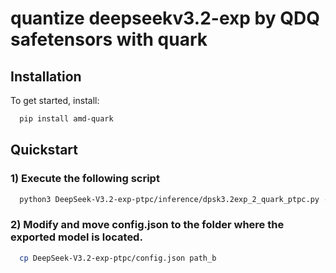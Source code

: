# quantize deepseekv3.2-exp by QDQ safetensors with quark

## Installation

To get started, install:

```bash
  pip install amd-quark
```

## Quickstart

### 1) Execute the following script

```bash
  python3 DeepSeek-V3.2-exp-ptpc/inference/dpsk3.2exp_2_quark_ptpc.py --input_fp8_hf_path path_a  --output_fp8_hf_path_ptpc path_b
```

### 2) Modify and move config.json to the folder where the exported model is located.

```bash
  cp DeepSeek-V3.2-exp-ptpc/config.json path_b
```